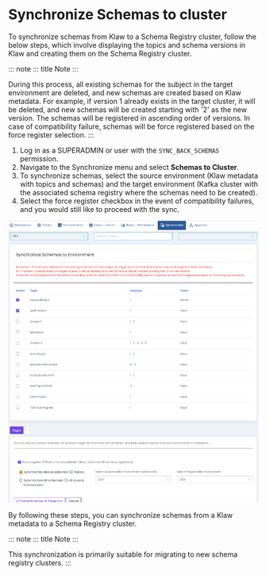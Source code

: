 # Synchronize Schemas to cluster

To synchronize schemas from Klaw to a Schema Registry cluster, follow
the below steps, which involve displaying the topics and schema versions
in Klaw and creating them on the Schema Registry cluster.

::: note
::: title
Note
:::

During this process, all existing schemas for the subject in the target
environment are deleted, and new schemas are created based on Klaw
metadata. For example, if version 1 already exists in the target
cluster, it will be deleted, and new schemas will be created starting
with \'2\' as the new version. The schemas will be registered in
ascending order of versions. In case of compatibility failure, schemas
will be force registered based on the force register selection.
:::

1.  Log in as a SUPERADMIN or user with the `SYNC_BACK_SCHEMAS`
    permission.
2.  Navigate to the Synchronize menu and select **Schemas to Cluster**.
3.  To synchronize schemas, select the source environment (Klaw metadata
    with topics and schemas) and the target environment (Kafka cluster
    with the associated schema registry where the schemas need to be
    created).
4.  Select the force register checkbox in the event of compatibility
    failures, and you would still like to proceed with the sync.

![image](../../../static/images/sync/SyncSchemasToCluster.png)

By following these steps, you can synchronize schemas from a Klaw
metadata to a Schema Registry cluster.

::: note
::: title
Note
:::

This synchronization is primarily suitable for migrating to new schema
registry clusters.
:::
